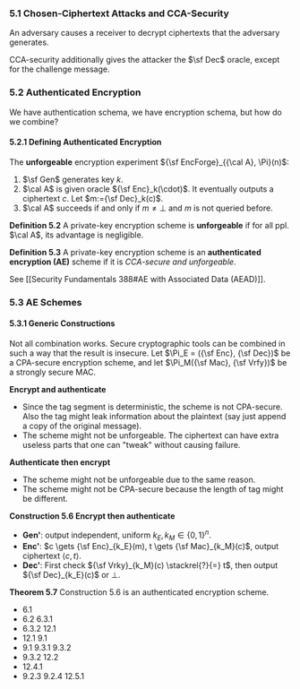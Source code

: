 ### 5.1 Chosen-Ciphertext Attacks and CCA-Security

An adversary causes a receiver to decrypt ciphertexts that the adversary generates.

CCA-security additionally gives the attacker the $\sf Dec$ oracle, except for the challenge message.

### 5.2 Authenticated Encryption

We have authentication schema, we have encryption schema, but how do we combine?

#### 5.2.1 Defining Authenticated Encryption

The **unforgeable** encryption experiment ${\sf EncForge}_{{\cal A}, \Pi}(n)$:

1. $\sf Gen$ generates key $k$.
2. $\cal A$ is given oracle ${\sf Enc}_k(\cdot)$. It eventually outputs a ciphertext $c$. Let $m:={\sf Dec}_k(c)$.
3. $\cal A$ succeeds if and only if $m \neq \bot$ and $m$ is not queried before.

**Definition 5.2** A private-key encryption scheme is **unforgeable** if for all ppl. $\cal A$, its advantage is negligible.

**Definition 5.3** A private-key encryption scheme is an **authenticated encryption (AE)** scheme if it is *CCA-secure and unforgeable*.

See [[Security Fundamentals 388#AE with Associated Data (AEAD)]].



### 5.3 AE Schemes

#### 5.3.1 Generic Constructions

Not all combination works. Secure cryptographic tools can be combined in such a way that the result is insecure. Let $\Pi_E = ({\sf Enc}, {\sf Dec})$ be a CPA-secure encryption scheme, and let $\Pi_M({\sf Mac}, {\sf Vrfy})$ be a strongly secure MAC.

**Encrypt and authenticate** 

* Since the tag segment is deterministic, the scheme is not CPA-secure. Also the tag might leak information about the plaintext (say just append a copy of the original message).
* The scheme might not be unforgeable. The ciphertext can have extra useless parts that one can "tweak" without causing failure.

**Authenticate then encrypt**

* The scheme might not be unforgeable due to the same reason.
* The scheme might not be CPA-secure because the length of tag might be different.

**Construction 5.6 Encrypt then authenticate**

* **Gen'**: output independent, uniform $k_E, k_M \in \{0,1\}^n$.
* **Enc'**: $c \gets {\sf Enc}_{k_E}(m), t \gets {\sf Mac}_{k_M}(c)$, output ciphertext $\langle c,t \rangle$.
* **Dec'**: First check ${\sf Vrky}_{k_M}(c) \stackrel{?}{=} t$, then output ${\sf Dec}_{k_E}(c)$ or $\bot$. 

**Theorem 5.7** Construction 5.6 is an authenticated encryption scheme.








* 6.1
* 6.2 6.3.1
* 6.3.2 12.1
* 12.1 9.1
* 9.1 9.3.1 9.3.2
* 9.3.2 12.2
* 12.4.1
* 9.2.3 9.2.4 12.5.1